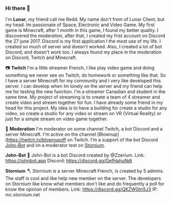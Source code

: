 ### Hi there 👋

I'm **Lunar**, my friend call me Redd. My name don't from of Lunar Client, but my head. Im passionate of Space, Electronic and Video Game. My first game is Minecraft, after 1 month
in this game, I found my better quality. I discovered the moderation, after that, I created my frist account on Discord the 27 june 2017. Discord is my first application
I the most use of my life. I created so much of server and doesn't worked. Also, I created a lot of bot Discord, and doesn't work too. I always found my place in the moderation
on Discord, Twitch and Minecraft.

📷 **Twitch**
I'm a little streamer French, I like play video game and doing something we never see on Twitch, do homework or something like that. So I have a server Minecraft for my
community and I very like developed this server. I can develop when Im lonely on the server and my friend can help me for testing the new function. I'm a streamer Canadian
and student in the same time. My project of streaming is to create a team of 4 streamer and create video and stream together for fun. I have already some friend in my head
for this project. My idea is to have a building for create a studio for any video, so create a studio for any video or stream on VR (Virtual Reality) or just for a simple 
stream on video game together. 

🔧 **Moderation**
I'm moderator on some channel Twitch, a bot Discord and a server Minecraft. I'm active on the channel [Blownup](https://twitch.tv/blownupoff on Twitch. I'm a support of the
bot Discord [John-Bot](https://johnbot.app) and im a moderator test on [Stornium](https://discord.gg/QKZWGtn5J3).


**John-Bot** 🤖
John-Bot is a bot Discord created by @Zzerium.
Link: https://johnbot.app
Discord: https://discord.gg/GefHahuNdt

**Stornium** 🪓
Stornium is a server Minecraft French, is created by 5 admins. The staff is cool and like help new member on the server. The developers on Stornium like know what 
members don't like and do frequently a poll for know the opinion of members. 
Link: https://discord.gg/QKZWGtn5J3
IP: mc.stornium.net

<!--
**RedMoonSpace192/RedMoonSpace192** is a ✨ _special_ ✨ repository because its `README.md` (this file) appears on your GitHub profile.

Here are some ideas to get you started:

- 🔭 I’m currently working on ...
- 🌱 I’m currently learning ...
- 👯 I’m looking to collaborate on ...
- 🤔 I’m looking for help with ...
- 💬 Ask me about ...
- 📫 How to reach me: ...
- 😄 Pronouns: ...
- ⚡ Fun fact: ...
-->
